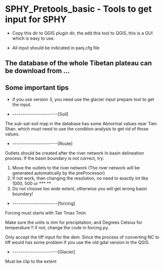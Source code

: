 # SPHY_Pretools_basic - Tools to get  input for SPHY

* Copy this dir to QGIS plugin dir, the add this tool to QGIS, this is a GUI which is easy to use.

* All input should be indicated in panj.cfg file

## The database of the whole Tibetan plateau can be download from ...

## Some important tips 

* if you use version 3, you need use the glacier input prepare tool to get the input.

* -----------------------[Soil] 

The sub-sat-soil map in the database has some Abnormal values near Tien Shan. which must need to use the condition analysis to get rid of those values. 

* -----------------------[Route]

Outlets should be created after the river network
In basin delineation process. If the basin boundary is not correct, try:

1. Move the outlets to the river network (The river network will be generated automatically by the preProcessor) 
2. If not work, then changing the resolution, no need to exactly int like 1000, 500 or *** **
3. Do not choose too wide extent, otherwise you will get wrong basin boundary!

* -----------------------[forcing]

Forcing must starts with Tair Tmax Tmin

Make sure the units is mm for precipitation, and Degrees Celsius for temperature !! if not, change the code in forcing.py.
   
Only accept the tiff input for the dem. Since the process of converting NC to tiff would has some problem if you use the old gdal version in the QGIS. 

* -----------------------[Glacier]

Must be clip to the extent